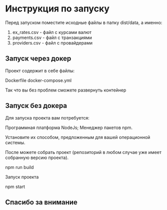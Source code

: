 # Инструкция по запуску

Перед запуском поместите исходные файлы в папку dist/data, а именно:

1. ex_rates.csv - файл с курсами валют
2. payments.csv - файл с транзакциями
3. providers.csv - файл с провайдерами

## Запуск через докер

Проект содержит в себе файлы:

Dockerfile
docker-compose.yml

Так что вы без проблем сможете развернуть контейнер

## Запуск без докера

Для запуска проекта вам потребуется:

Программная платформа NodeJs;
Менеджер пакетов npm.

Установите их способом, предложенным для вашей операционной системы.

После можете собрать проект (репозиторий в любом случае уже имеет собранную версию проекта).

npm run build

Запуск проекта

npm start

## Спасибо за внимание
